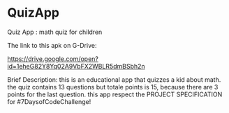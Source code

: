 # QuizApp
Quiz App : math quiz for children

The link to this apk on G-Drive:

https://drive.google.com/open?id=1eheG82Y8Yq02A9VbFX2WBLR5dmBSbh2n

Brief Description: this is an educational app that quizzes a kid about math. 
the quiz contains 13 questions but totale points is 15, because there are 3 points for the last question.
this app respect the PROJECT SPECIFICATION for #7DaysofCodeChallenge!

